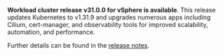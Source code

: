 **Workload cluster release v31.0.0 for vSphere is available**. This release updates Kubernetes to v1.31.9 and upgrades numerous apps including Cilium, cert-manager, and observability tools for improved scalability, automation, and performance.

Further details can be found in the [release notes](https://docs.giantswarm.io/changes/workload-cluster-releases-vsphere/releases/vsphere-31.0.0).
